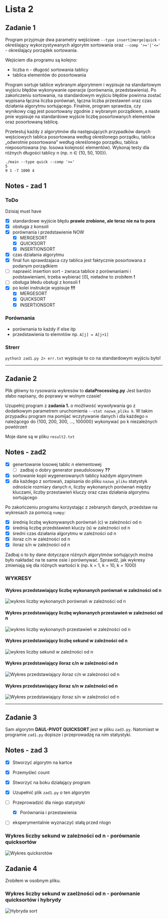 # Lista 2

## Zadanie 1

Program przyjmuje dwa parametry wejściowe `--type insert|merge|quick` - określający wykorzystywanych algorytm sortowania oraz `--comp '>='|'<='` - określający porządek sortowania.

Wejściem dla programu są kolejno:

* liczba n - długość sortowania tablicy
* tablica elementów do posortowania

Program sortuje tablice wybranym algorytmem i wypisuje na standartowym wyjściu błędów wykonywanie operacje (porównania, przedstawienia). Po zakończeniu sortowania, na standardowym wyjściu błędów powinna zostać wypisana łączna liczba porównań, łączna liczba przestawień oraz czas działania algorytmu sortującego. Finalnie, program sprawdza, czy wynikowy ciąg jest posortowany zgodnie z wybranym porządkiem, a naste ̨pnie wypisuje na standardowe wyjście liczbę posortowanych elementów oraz posortowaną tablicę.

Przetestuj każdy z algorytmów dla następujących przypadków danych wejściowych tablica posortowana według określonego porządku, tablica „odwrotnie posortowana” według określonego porządku, tablica nieposortowana (np. losowa kolejność elementów). Wykonaj testy dla różnych długości tablicy n (np. n ∈ {10, 50, 100}).

```
./main --type quick --comp '>='
5
9 1 -7 1000 4
```
## Notes - zad 1

### ToDo
Dzisiaj must have
- [X] standardowe wyjście błędu **prawie zrobione, ale teraz nie na to pora**
- [X] obsługa z konsoli
- [X] porównania i przedstawienie NOW
  - [X] MERGESORT
  - [X] QUICKSORT
  - [X] INSERTIONSORT
- [X] czas działania algorytmu
- [X] final fun sprawdzajaca czy tablica jest faktycznie posortowana z podanym porządkiem
- [ ] naprawić insertion sort - zwraca tablice z porównaniami i podstawieniami, trzeba wybierać [0], nieładne to zrobiłem **!**
- [ ] obsługa błedu obsługi z konsoli **!**
- [X] po kolei instrukcje wypisuje **!!!**
  - [X] MERGESORT
  - [X] QUICKSORT
  - [X] INSERTIONSORT

### Porównania

- porównania to każdy if else itp
- przedstawienia to elemntów np. `A[j] = A[j+1]`

### Strerr

`python3 zad1.py 2> err.txt` wypisuje to co na standardowym wyjściu było!

---

## Zadanie 2

Plik główny to rysowania wykresów to **dataProcessing.py**
Jest bardzo słabo napisany, do poprawy w wolnym czasie!

Uzupełnij program z **zadania 1.** o możliwość wywoływania go z dodatkowym parametrem uruchomienia `--stat nazwa_pliku k`. W takim przypadku program ma pomijać wczytywanie danych i dla każdego `n` należącego do {100, 200, 300, ..., 100000} wykonywać po k niezależnych powtórzeń

Moje dane są w pliku `result2.txt`

## Notes - zad2
- [X] genertowanie losowej tablic *n* elementowej
  - [ ] zadbaj o dobry generator pseudolosowy **??**
- [X] sortowanie kopii wygenerowanych tablicy każdym algorytmem
- [X] dla każdego z sortowań, zapisania do pliku `nazwa_pliku` statystyk odnoście rozmiary danych n, liczby wykonanych porównań między kluczami, liczby przestawień kluczy oraz czas działania algorytmu sortującego

Po zakończeniu programu korzystając z zebranych danych, przedstaw na wykresach za pomocą `numpy`:

- [X] średnią liczbę wykonywanych porównań (c) w zależności od n
- [X] średnią liczbę przedstawień kluczy (s) w zależności od n
- [X] średni czas działania algorytmu w zależności od n
- [X] iloraz c/n w zależności od n
- [X] iloraz s/n w zależności od n

Zadbaj o to by dane dotyczące różnych algorytmów sortujących można było nakładać na te same osie i porównywać. Sprawdź, jak wykresy zmieniają się dla różnych wartości k (np. k = 1, k = 10, k = 1000)

### WYKRESY

#### Wykres przedstawiający liczbę wykonanych porównań w zależności od n

![wykres liczby wykonanych porównań w zależności od n](/lista2/charts/avgCompALL.png)

#### Wykres przedstawiający liczbę wykonanych przestawień w zależności od n

![wykres liczby wykonanych przestawień w zależności od n](/lista2/charts/avgSubsALL.png)

#### Wykres przedstawiający liczbę sekund w zależności od n

![wykres liczby sekund w zależności od n](/lista2/charts/timeALL.png)

#### Wykres przedstawiający iloraz c/n w zależności od n

![Wykres przedstawiający iloraz c/n w zależności od n](/lista2/charts/cn.png)

#### Wykres przedstawiający iloraz s/n w zależności od n

![Wykres przedstawiający iloraz s/n w zależności od n](/lista2/charts/sn.png)

---

## Zadanie 3

Sam algorytm **DAUL-PIVOT QUICKSORT** jest w pliku `zad3.py`. Natomiast w programie `zad1.py` dopisze i przeprowadzę na nim statystyki.

## Notes - zad 3

- [X] Stworzyć algorytm na kartce
- [X] Przemyśleć count
- [X] Stworzyć na boku działający program
- [X] Uzupełnić plik `zad1.py` o ten algorytm
- [ ] Przeprowadzić dla niego statystyki
  - [X]  Porównania i przestawienia
- [ ] eksperymentalnie wyznaczyć stałą przed nlogn


### Wykres liczby sekund w zależności od n - porównanie quicksortów

![Wykres quicksrotów](/lista2/charts/quickSort.png)


## Zadanie 4

Zrobiłem w osobnym pliku.

### Wykres liczby sekund w zaelżności od n - porównanie quicksortów i hybrydy

![Hybryda sort](/lista2/charts/hybridcomparequicks.png)
